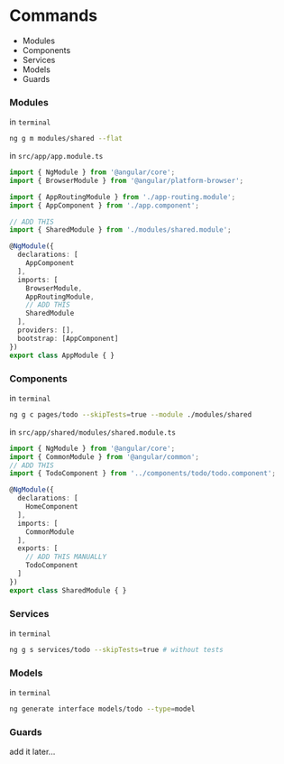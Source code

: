 # Commands
* Modules
* Components
* Services
* Models
* Guards

### Modules
in `terminal`
```sh
ng g m modules/shared --flat
```
in `src/app/app.module.ts`
```ts
import { NgModule } from '@angular/core';
import { BrowserModule } from '@angular/platform-browser';

import { AppRoutingModule } from './app-routing.module';
import { AppComponent } from './app.component';

// ADD THIS
import { SharedModule } from './modules/shared.module';

@NgModule({
  declarations: [
    AppComponent
  ],
  imports: [
    BrowserModule,
    AppRoutingModule,
    // ADD THIS
    SharedModule
  ],
  providers: [],
  bootstrap: [AppComponent]
})
export class AppModule { }
```
### Components
in `terminal`
```sh
ng g c pages/todo --skipTests=true --module ./modules/shared
```
in `src/app/shared/modules/shared.module.ts`
```ts
import { NgModule } from '@angular/core';
import { CommonModule } from '@angular/common';
// ADD THIS
import { TodoComponent } from '../components/todo/todo.component';

@NgModule({
  declarations: [
    HomeComponent
  ],
  imports: [
    CommonModule
  ],
  exports: [
    // ADD THIS MANUALLY
    TodoComponent
  ]
})
export class SharedModule { }
```
### Services
in `terminal`
```sh
ng g s services/todo --skipTests=true # without tests
```
### Models
in `terminal`
```sh
ng generate interface models/todo --type=model
```
### Guards
add it later...
